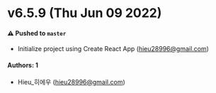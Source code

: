 # v6.5.9 (Thu Jun 09 2022)

#### ⚠️ Pushed to `master`

- Initialize project using Create React App (hieu28996@gmail.com)

#### Authors: 1

- Hieu_히에우 (hieu28996@gmail.com)
